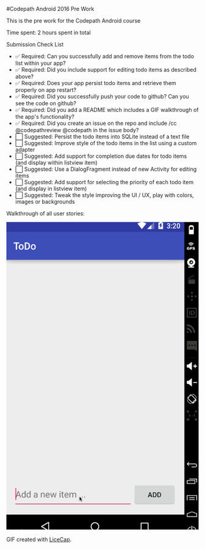 #Codepath Android 2016 Pre Work

This is the pre work for the Codepath Android course

Time spent: 2 hours spent in total

Submission Check List

* :white_check_mark: Required: Can you successfully add and remove items from the todo list within your app?
* :white_check_mark: Required: Did you include support for editing todo items as described above?
* :white_check_mark: Required: Does your app persist todo items and retrieve them properly on app restart?
* :white_check_mark: Required: Did you successfully push your code to github? Can you see the code on github?
* :white_check_mark: Required: Did you add a README which includes a GIF walkthrough of the app's functionality?
* :white_check_mark: Required: Did you create an issue on the repo and include /cc @codepathreview @codepath in the issue body?
* :white_large_square: Suggested: Persist the todo items into SQLite instead of a text file
* :white_large_square: Suggested: Improve style of the todo items in the list using a custom adapter
* :white_large_square: Suggested: Add support for completion due dates for todo items (and display within listview item)
* :white_large_square: Suggested: Use a DialogFragment instead of new Activity for editing items
* :white_large_square: Suggested: Add support for selecting the priority of each todo item (and display in listview item)
* :white_large_square: Suggested: Tweak the style improving the UI / UX, play with colors, images or backgrounds


Walkthrough of all user stories:

![Video Walkthrough](anim_todo.gif)

GIF created with [LiceCap](http://www.cockos.com/licecap/).
